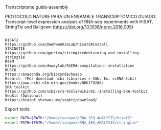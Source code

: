 Transcriptome guide-assembly

PROTOCOLO NATURE PARA UN ENSAMBLE TRANSCRIPTOMICO GUIADO: Transcript-level expression analysis of RNA-seq experiments with HISAT, StringTie and Ballgown (https://doi.org/10.1038/nprot.2016.095)

```

HISAT2
https://github.com/DaehwanKimLab/hisat2#install
STRINGTIE
https://github.com/gpertea/stringtie#obtaining-and-installing-stringtie
RSEM
https://github.com/deweylab/RSEM#-compilation--installation
BUSCO
https://anaconda.org/bioconda/busco
Esearch  (For download ncbi libraries > 5Gb. Ex. scRNA-libs)
https://www.ncbi.nlm.nih.gov/books/NBK179288/
SRA toolkit
https://github.com/ncbi/sra-tools/wiki/02.-Installing-SRA-Toolkit
SeqKit (Optional)
https://bioinf.shenwei.me/seqkit/download/
```

Export tools:
```bash
export PATH=$PATH:"/home/rvazquez/RNA_SEQ_ANALYSIS/hisat2"
export PATH=$PATH:"/home/rvazquez/RNA_SEQ_ANALYSIS/stringtie"
```